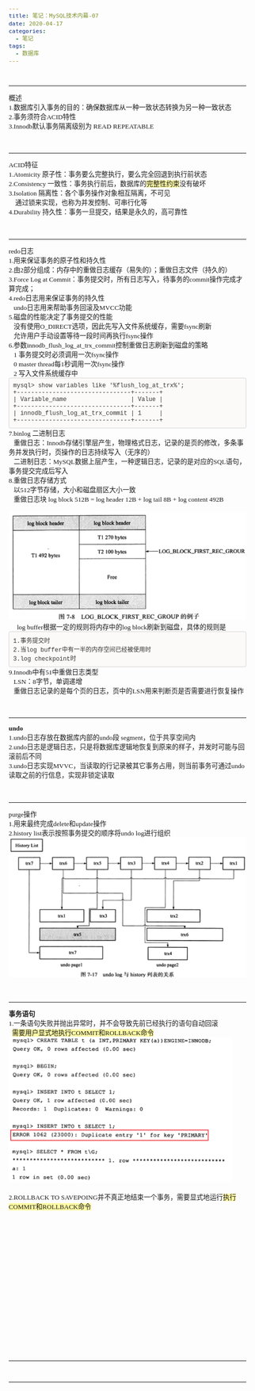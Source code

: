 ```yaml
---
title: 笔记：MySQL技术内幕-07
date: 2020-04-17
categories: 
  - 笔记
tags: 
  - 数据库
---
```


<html>
<head>
  <title></title>
  <basefont face="微软雅黑" size="2" />
  <meta http-equiv="Content-Type" content="text/html;charset=utf-8" />
  <meta name="exporter-version" content="YXBJ Windows/604762 (zh-CN, DDL); Windows/10.0.0 (Win64); EDAMVersion=V2;"/>
  <style>
    body, td {
      font-family: 微软雅黑;
      font-size: 10pt;
    }
  </style>
</head>
<body>
<a name="5845"/>

<div>
<span><div><div><div><div><br/></div><hr/><div><span style="font-size: unset; color: unset; font-family: unset;">概述</span></div><div>1.数据库引入事务的目的：确保数据库从一种一致状态转换为另一种一致状态</div><div>2.事务须符合ACID特性</div><div>3.Innodb默认事务隔离级别为 READ REPEATABLE</div><div><br/></div><div><br/></div><hr/><div>ACID特征</div><div>1.Atomicity 原子性：事务要么完整执行，要么完全回退到执行前状态</div><div>2.Consistency 一致性：事务执行前后，数据库的<span style="background-color: rgb(255, 250, 165);-evernote-highlight:true;">完整性约束</span>没有破坏</div><div>3.Isolation 隔离性：各个事务操作对象相互隔离，不可见</div><div>    通过锁来实现，也称为<span style="font-size: unset; color: unset; font-family: unset;">并发控制、可串行化等</span></div><div>4.Durability 持久性：事务一旦提交，结果是永久的，高可靠性</div><div><br/></div><div><br/></div><hr/><div>redo日志</div><div>1.用来保证事务的原子性和持久性</div><div>2.由2部分组成：内存中的重做日志缓存（易失的）；重做日志文件（持久的）</div><div>3.Force Log at Commit：事务提交时，所有日志写入，待事务的commit操作完成才算完成；</div><div>4.redo日志用来保证事务的持久性</div><div>   undo日志用来帮助事务回滚及MVCC功能</div><div>5.磁盘的性能决定了事务提交的性能</div><div>   没有使用O_DIRECT选项，因此先写入文件系统缓存，需要fsync刷新</div><div>   允许用户手动设置等待一段时间再执行fsync操作</div><div>6.参数innodb_flush_log_at_trx_commit控制重做日志刷新到磁盘的策略</div><div>   1 事务提交时必须调用一次fsync操作</div><div>   0 master thread每1秒调用一次fsync操作</div><div>   2 写入文件系统缓存中</div><div style="box-sizing: border-box; padding: 8px; font-family: Monaco, Menlo, Consolas, &quot;Courier New&quot;, monospace; font-size: 12px; color: rgb(51, 51, 51); border-radius: 4px; background-color: rgb(251, 250, 248); border: 1px solid rgba(0, 0, 0, 0.15);-en-codeblock:true;"><div>mysql&gt; show variables like '%flush_log_at_trx%';</div><div>+--------------------------------+-------+</div><div>| Variable_name                  | Value |</div><div>+--------------------------------+-------+</div><div>| innodb_flush_log_at_trx_commit | 1     |</div><div>+--------------------------------+-------+</div></div><div>7.binlog 二进制日志</div><div>   重做日志：Innodb存储引擎层产生，物理格式日志，记录的是页的修改，多条事务并发执行时，页操作的日志持续写入（无序的）</div><div>   二进制日志：MySQL数据上层产生，一种逻辑日志，记录的是对应的SQL语句，事务提交完成后写入</div><div>8.重做日志存储方式</div><div>   以512字节存储，大小和磁盘扇区大小一致</div><div>   重做日志块 log block 512B = log header 12B + log tail 8B + log content 492B</div><div>   <img src="/assets/images/innodb_inside_07/Image.png" type="image/png" data-filename="Image.png" width="577"/></div><div>     log buffer根据一定的规则将内存中的log block刷新到磁盘，具体的规则是</div><div style="box-sizing: border-box; padding: 8px; font-family: Monaco, Menlo, Consolas, &quot;Courier New&quot;, monospace; font-size: 12px; color: rgb(51, 51, 51); border-radius: 4px; background-color: rgb(251, 250, 248); border: 1px solid rgba(0, 0, 0, 0.15);-en-codeblock:true;"><div>1.事务提交时</div><div>2.当log buffer中有一半的内存空间已经被使用时</div><div>3.log checkpoint时</div></div><div>9.Innodb中有51中重做日志类型</div><div>   LSN：8字节，单调递增</div><div>   重做日志记录的是每个页的日志，页中的LSN用来判断页是否需要进行恢复操作</div><div><br/></div><div><br/></div><hr/><div><span style="font-weight: bold;">undo</span></div><div>1.undo日志存放在数据库内部的undo段 segment，位于共享空间内</div><div>2.undo日志是逻辑日志，只是将数据库逻辑地恢复到原来的样子，并发时可能与回滚前后不同</div><div>3.undo日志实现MVVC，当读取的行记录被其它事务占用，则当前事务可通过undo读取之前的行信息，实现非锁定读取</div><div><br/></div><div><br/></div><hr/><div>purge操作</div><div>1.用来最终完成delete和update操作</div><div>2.history list表示按照事务提交的顺序将undo log进行组织</div><div><img src="/assets/images/innodb_inside_07/Image-1.png" type="image/png" data-filename="Image.png" width="606"/></div><div>  </div><div><br/></div><hr/><div><span style="font-weight: bold;">事务语句</span></div><div>1.一条语句失败并抛出异常时，并不会导致先前已经执行的语句自动回滚</div><div>  <span style="background-color: rgb(255, 250, 165);-evernote-highlight:true;">需要用户显式地执行COMMIT和ROLLBACK命令</span></div><div><img src="/assets/images/innodb_inside_07/Image-2.png" type="image/png" data-filename="Image.png" width="451"/></div><div><br/></div><div>2.ROLLBACK TO SAVEPOING并不真正地结束一个事务，需要显式地运行<span style="background-color: rgb(255, 250, 165);-evernote-highlight:true;">执行COMMIT和ROLLBACK命令</span></div><div><br/></div><div><br/></div><div><br/></div><div><br/></div><div><br/></div><div><br/></div><div><br/></div><div><br/></div><div><br/></div><div><br/></div><div><br/></div><div><br/></div><div><br/></div><div><br/></div><div><br/></div><div><br/></div><div><br/></div><div><br/></div></div><hr/><div><br/></div></div><hr/><div><br/></div></div><div><br/></div></span>
</div></body></html> 
